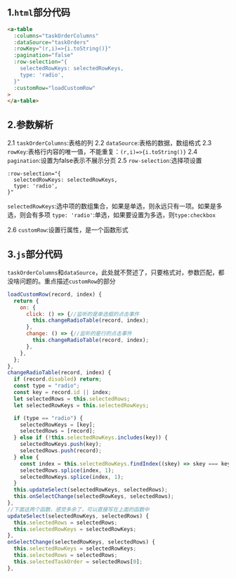 ## 1.`html`部分代码

```html
<a-table
  :columns="taskOrderColumns"
  :dataSource="taskOrders"
  :rowKey="(r,i)=>{i.toString()}"
  :pagination="false"
  :row-selection="{
    selectedRowKeys: selectedRowKeys,
    type: 'radio',
  }"
  :customRow="loadCustomRow"
>
</a-table>
```

## 2.参数解析

2.1 `taskOrderColumns`:表格的列
2.2 `dataSource`:表格的数据，数组格式
2.3 `rowKey`:表格行内容的唯一值，不能重复：`(r,i)=>{i.toString()}`
2.4 `pagination`:设置为false表示不展示分页
2.5 `row-selection`:选择项设置

```
:row-selection="{
  selectedRowKeys: selectedRowKeys,
  type: 'radio',
}"
```

`selectedRowKeys`:选中项的数组集合，如果是单选，则永远只有一项。如果是多选，则会有多项
`type: 'radio'`:单选，如果要设置为多选，则`type:checkbox`

2.6 `customRow`:设置行属性，是一个函数形式

## 3.`js`部分代码

`taskOrderColumns`和`dataSource`，此处就不赘述了，只要格式对，参数匹配，都没啥问题的。重点描述`customRow`的部分

```js
loadCustomRow(record, index) {
  return {
    on: {
      click: () => {//监听的是单选框的点击事件
        this.changeRadioTable(record, index);
      },
      change: () => {//监听的是行的点击事件
        this.changeRadioTable(record, index);
      },
    },
  };
},
changeRadioTable(record, index) {
  if (record.disabled) return;
  const type = "radio";
  const key = record.id || index;
  let selectedRows = this.selectedRows;
  let selectedRowKeys = this.selectedRowKeys;

  if (type == "radio") {
    selectedRowKeys = [key];
    selectedRows = [record];
  } else if (!this.selectedRowKeys.includes(key)) {
    selectedRowKeys.push(key);
    selectedRows.push(record);
  } else {
    const index = this.selectedRowKeys.findIndex((skey) => skey === key);
    selectedRows.splice(index, 1);
    selectedRowKeys.splice(index, 1);
  }
  this.updateSelect(selectedRowKeys, selectedRows);
  this.onSelectChange(selectedRowKeys, selectedRows);
},
//下面这两个函数，感觉多余了，可以直接写在上面的函数中
updateSelect(selectedRowKeys, selectedRows) {
  this.selectedRows = selectedRows;
  this.selectedRowKeys = selectedRowKeys;
},
onSelectChange(selectedRowKeys, selectedRows) {
  this.selectedRowKeys = selectedRowKeys;
  this.selectedRows = selectedRows;
  this.selectedTaskOrder = selectedRows[0];
},
```

